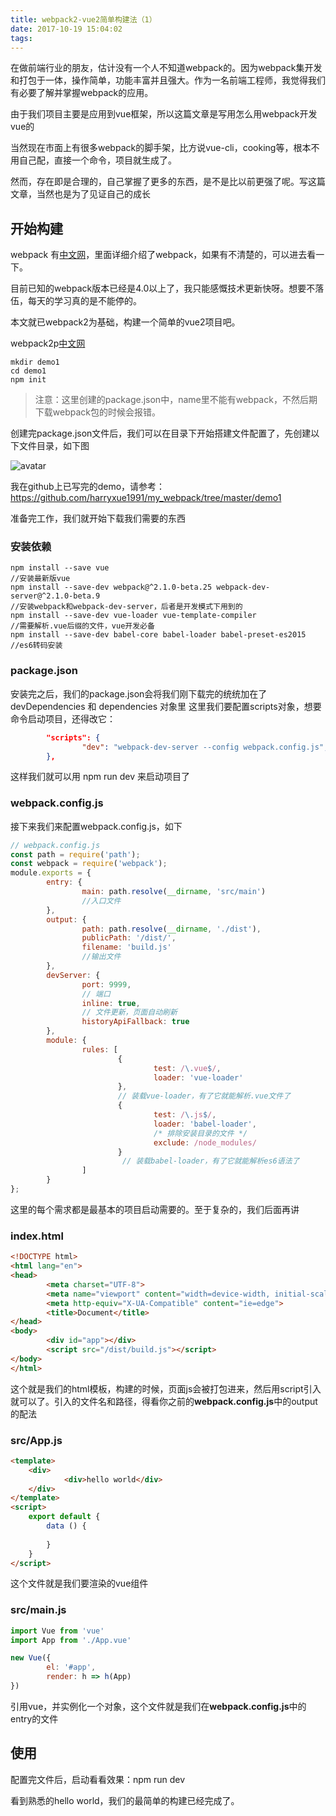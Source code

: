 ```yaml
---
title: webpack2-vue2简单构建法（1）
date: 2017-10-19 15:04:02
tags:
---
```


在做前端行业的朋友，估计没有一个人不知道webpack的。因为webpack集开发和打包于一体，操作简单，功能丰富并且强大。作为一名前端工程师，我觉得我们有必要了解并掌握webpack的应用。

由于我们项目主要是应用到vue框架，所以这篇文章是写用怎么用webpack开发vue的

当然现在市面上有很多webpack的脚手架，比方说vue-cli，cooking等，根本不用自己配，直接一个命令，项目就生成了。

然而，存在即是合理的，自己掌握了更多的东西，是不是比以前更强了呢。写这篇文章，当然也是为了见证自己的成长

<!-- more -->

## 开始构建

webpack 有[中文网](https://doc.webpack-china.org/)，里面详细介绍了webpack，如果有不清楚的，可以进去看一下。

目前已知的webpack版本已经是4.0以上了，我只能感慨技术更新快呀。想要不落伍，每天的学习真的是不能停的。

本文就已webpack2为基础，构建一个简单的vue2项目吧。

webpack2p[中文网](http://www.css88.com/doc/webpack2/concepts/entry-points/)

```shell
mkdir demo1
cd demo1
npm init
```

> 注意：这里创建的package.json中，name里不能有webpack，不然后期下载webpack包的时候会报错。

创建完package.json文件后，我们可以在目录下开始搭建文件配置了，先创建以下文件目录，如下图

![avatar](/images/webpack/webpack_demo1.png)

我在github上已写完的demo，请参考：<https://github.com/harryxue1991/my_webpack/tree/master/demo1>

准备完工作，我们就开始下载我们需要的东西

### 安装依赖

```shell
npm install --save vue    
//安装最新版vue
npm install --save-dev webpack@^2.1.0-beta.25 webpack-dev-server@^2.1.0-beta.9
//安装webpack和webpack-dev-server，后者是开发模式下用到的
npm install --save-dev vue-loader vue-template-compiler 
//需要解析.vue后缀的文件，vue开发必备
npm install --save-dev babel-core babel-loader babel-preset-es2015
//es6转码安装
```
### package.json

安装完之后，我们的package.json会将我们刚下载完的统统加在了devDependencies 和 dependencies 对象里
这里我们要配置scripts对象，想要命令启动项目，还得改它：

```json
        "scripts": {
                "dev": "webpack-dev-server --config webpack.config.js",
        },
```
这样我们就可以用 npm run dev 来启动项目了

### webpack.config.js

接下来我们来配置webpack.config.js，如下
```js
// webpack.config.js
const path = require('path');
const webpack = require('webpack');
module.exports = {
        entry: {
                main: path.resolve(__dirname, 'src/main')
                //入口文件
        },
        output: {
                path: path.resolve(__dirname, './dist'),
                publicPath: '/dist/',
                filename: 'build.js'
                //输出文件
        },
        devServer: {
                port: 9999,
                // 端口
                inline: true,
                // 文件更新，页面自动刷新
                historyApiFallback: true
        },
        module: {
                rules: [
                        {
                                test: /\.vue$/,
                                loader: 'vue-loader'
                        },
                        // 装载vue-loader，有了它就能解析.vue文件了
                        {
                                test: /\.js$/,
                                loader: 'babel-loader',
                                /* 排除安装目录的文件 */
                                exclude: /node_modules/
                        }
                         // 装载babel-loader，有了它就能解析es6语法了
                ]
        }
};
```
这里的每个需求都是最基本的项目启动需要的。至于复杂的，我们后面再讲

### index.html

```html
<!DOCTYPE html>
<html lang="en">
<head>
        <meta charset="UTF-8">
        <meta name="viewport" content="width=device-width, initial-scale=1.0">
        <meta http-equiv="X-UA-Compatible" content="ie=edge">
        <title>Document</title>
</head>
<body>
        <div id="app"></div>
        <script src="/dist/build.js"></script>
</body>
</html>
```

这个就是我们的html模板，构建的时候，页面js会被打包进来，然后用script引入就可以了。引入的文件名和路径，得看你之前的**webpack.config.js**中的output的配法

### src/App.js

```html
<template>
    <div>
            <div>hello world</div>
    </div>
</template>
<script>
    export default {
        data () {
            
        }
    }
</script>
```
这个文件就是我们要渲染的vue组件

### src/main.js

```js
import Vue from 'vue'
import App from './App.vue'

new Vue({
        el: '#app',
        render: h => h(App)
})
```

引用vue，并实例化一个对象，这个文件就是我们在**webpack.config.js**中的entry的文件

## 使用

配置完文件后，启动看看效果：npm run dev

看到熟悉的hello world，我们的最简单的构建已经完成了。

